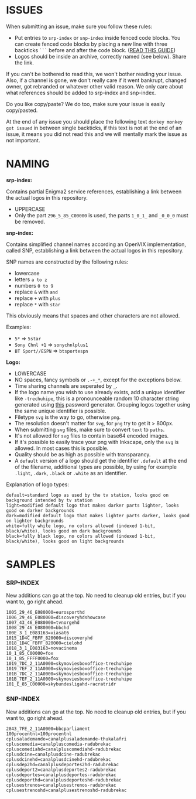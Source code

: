 # ISSUES

When submitting an issue, make sure you follow these rules:

- Put entries to `srp-index` or `snp-index` inside fenced code blocks. You can create fenced code blocks by placing a new line with three backticks ` ``` ` before and after the code block. ([READ THIS GUIDE](https://help.github.com/articles/creating-and-highlighting-code-blocks/))
- Logos should be inside an archive, correctly named (see below). Share the link.

If you can't be bothered to read this, we won't bother reading your issue. Also, if a channel is gone, we don't really care if it went bankrupt, changed owner, got rebranded or whatever other valid reason. We only care about what references should be added to srp-index and snp-index.

Do you like copy/paste? We do too, make sure your issue is easily copy/pasted.

At the end of any issue you should place the following text `donkey monkey got issued` in between single backticks, if this text is not at the end of an issue, it means you did not read this and we will mentally mark the issue as not important.

# NAMING

__srp-index:__

Contains partial Enigma2 service references, establishing a link between the actual logos in this repository.

- UPPERCASE
- Only the part `296_5_85_C00000` is used, the parts `1_0_1_` and `_0_0_0` must be removed.

__snp-index:__

Contains simplified channel names according an OpenVIX implementation, called SNP, establishing a link between the actual logos in this repository.

SNP names are constructed by the following rules:

- lowercase
- letters `a to z`
- numbers `0 to 9`
- replace `&` with `and`
- replace `+` with `plus`
- replace `*` with `star`

This obviously means that spaces and other characters are not allowed.

Examples:

- `5*` => `5star`
- `Sony Chnl +1` => `sonychnlplus1`
- `BT Sport//ESPN` => `btsportespn`

__Logo:__

- LOWERCASE
- NO spaces, fancy symbols or `.-+_*`, except for the exceptions below.
- Time sharing channels are seperated by `_`.
- If the logo name you wish to use already exists, add a unique identifier like `-trechuhipe`, this is a pronounceable random 10 character string generated using [this](http://www.generate-password.com) password generator. Grouping logos together using the same unique identifier is possible.
- Filetype `svg` is the way to go, otherwise `png`.
- The resolution doesn't matter for `svg`, for `png` try to get it > 800px.
- When submitting `svg` files, make sure to convert `text` to `paths`.
- It's not allowed for `svg` files to contain base64 encoded images.
- If it's possible to easily trace your png with Inkscape, only the `svg` is allowed. In most cases this is possible.
- Quality should be as high as possible with transparancy.
- A `default` version of a logo should get the identifier `.default` at the end of the filename, additional types are possible, by using for example `.light`, `.dark`, `.black` or `.white` as an identifier.

Explanation of logo types:
```
default=standard logo as used by the tv station, looks good on background intended by tv station
light=modified default logo that makes darker parts lighter, looks good on darker backgrounds
dark=modified default logo that makes lighter parts darker, looks good on lighter backgrounds
white=fully white logo, no colors allowed (indexed 1-bit, black/white), looks good on dark backgrounds
black=fully black logo, no colors allowed (indexed 1-bit, black/white), looks good on light backgrounds
```

# SAMPLES

### SRP-INDEX

New additions can go at the top. No need to cleanup old entries, but if you want to, go right ahead.

```
1005_29_46_E080000=eurosporthd
1006_29_46_E080000=discoveryhdshowcase
1007_43_46_E080000=tvnorgehd
1008_29_46_E080000=bbchd
100E_3_1_E083163=viasat6
1015_1D4C_FBFF_820000=discoveryhd
1018_1D4C_FBFF_820000=cielohd
1018_3_1_E083163=novacinema
10_1_85_C00000=fox
10_1_85_FFFF0000=fox
1019_7DC_2_11A0000=skymoviesboxoffice-trechuhipe
1019_7EF_2_11A0000=skymoviesboxoffice-trechuhipe
101B_7DC_2_11A0000=skymoviesboxoffice-trechuhipe
101B_7EF_2_11A0000=skymoviesboxoffice-trechuhipe
101_E_85_C00000=skybundesligahd-racratridr
```

### SNP-INDEX

New additions can go at the top. No need to cleanup old entries, but if you want to, go right ahead.

```
2843_7FE_2_11A0000=bbcparliament
100procentnl=100procentnl
cplusalademande=canalplusalademande-thukalafri
cpluscomedia=canalpluscomedia-radubrekac
cpluscomediahd=canalpluscomediahd-radubrekac
cplusdcine=canalplusdcine-radubrekac
cplusdcinehd=canalplusdcinehd-radubrekac
cplusdep2hd=canalplusdeportes2hd-radubrekac
cplusdeport2=canalplusdeportes2-radubrekac
cplusdeportes=canalplusdeportes-radubrekac
cplusdeporthd=canalplusdeporteshd-radubrekac
cplusestrenos=canalplusestrenos-radubrekac
cplusestrenoshd=canalplusestrenoshd-radubrekac
```
